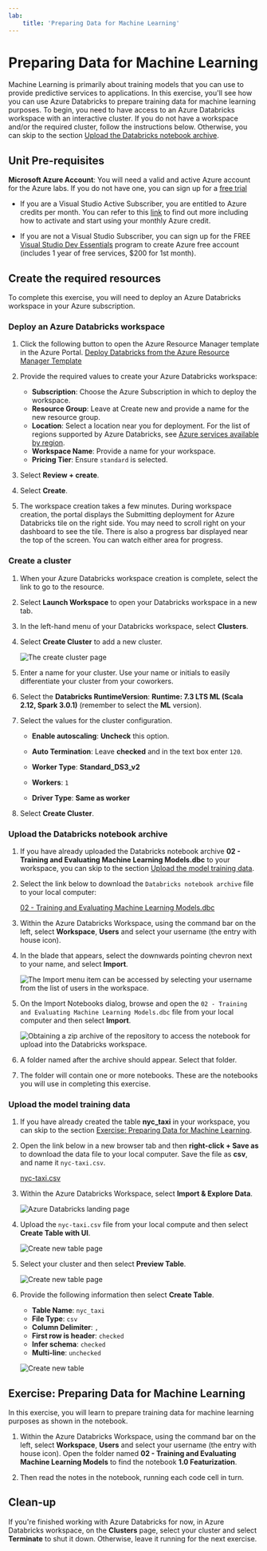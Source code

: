 ```yaml
---
lab:
    title: 'Preparing Data for Machine Learning'
---
```

# Preparing Data for Machine Learning

Machine Learning is primarily about training models that you can use to provide predictive services to applications. In this exercise, you'll see how you can use Azure Databricks to prepare training data for machine learning purposes. To begin, you need to have access to an Azure Databricks workspace with an interactive cluster. If you do not have a workspace and/or the required cluster, follow the instructions below. Otherwise, you can skip to the section [Upload the Databricks notebook archive](#Upload-the-Databricks-notebook-archive).

## Unit Pre-requisites

**Microsoft Azure Account**: You will need a valid and active Azure account for the Azure labs. If you do not have one, you can sign up for a [free trial](https://azure.microsoft.com/free/)

- If you are a Visual Studio Active Subscriber, you are entitled to Azure credits per month. You can refer to this [link](https://azure.microsoft.com/pricing/member-offers/credit-for-visual-studio-subscribers/) to find out more including how to activate and start using your monthly Azure credit.

- If you are not a Visual Studio Subscriber, you can sign up for the FREE [Visual Studio Dev Essentials](https://www.visualstudio.com/dev-essentials/) program to create Azure free account (includes 1 year of free services, $200 for 1st month).

## Create the required resources

To complete this exercise, you will need to deploy an Azure Databricks workspace in your Azure subscription.

### Deploy an Azure Databricks workspace

1. Click the following button to open the Azure Resource Manager template in the Azure Portal.
   [Deploy Databricks from the Azure Resource Manager Template](https://portal.azure.com/#create/Microsoft.Template/uri/https%3A%2F%2Fraw.githubusercontent.com%2FAzure%2Fazure-quickstart-templates%2Fmaster%2F101-databricks-workspace%2Fazuredeploy.json)

1. Provide the required values to create your Azure Databricks workspace:

   - **Subscription**: Choose the Azure Subscription in which to deploy the workspace.
   - **Resource Group**: Leave at Create new and provide a name for the new resource group.
   - **Location**: Select a location near you for deployment. For the list of regions supported by Azure Databricks, see [Azure services available by region](https://azure.microsoft.com/regions/services/).
   - **Workspace Name**: Provide a name for your workspace.
   - **Pricing Tier**: Ensure `standard` is selected.

1. Select **Review + create**.
1. Select **Create**.
1. The workspace creation takes a few minutes. During workspace creation, the portal displays the Submitting deployment for Azure Databricks tile on the right side. You may need to scroll right on your dashboard to see the tile. There is also a progress bar displayed near the top of the screen. You can watch either area for progress.

### Create a cluster

1. When your Azure Databricks workspace creation is complete, select the link to go to the resource.

1. Select **Launch Workspace** to open your Databricks workspace in a new tab.

1. In the left-hand menu of your Databricks workspace, select **Clusters**.

1. Select **Create Cluster** to add a new cluster.

    ![The create cluster page](images/02-azure-databricks-create-cluster.png 'Create New Cluster Dialog')

1. Enter a name for your cluster. Use your name or initials to easily differentiate your cluster from your coworkers.

1. Select the **Databricks RuntimeVersion**: **Runtime: 7.3 LTS ML (Scala 2.12, Spark 3.0.1)** (remember to select the **ML** version).

1. Select the values for the cluster configuration.
    - **Enable autoscaling**: **Uncheck** this option.

    - **Auto Termination**: Leave **checked** and in the text box enter `120`.

    - **Worker Type**: **Standard_DS3_v2**

    - **Workers**: `1`

    - **Driver Type**: **Same as worker**

1. Select **Create Cluster**.

### Upload the Databricks notebook archive

1. If you have already uploaded the Databricks notebook archive **02 - Training and Evaluating Machine Learning Models.dbc** to your workspace, you can skip to the section [Upload the model training data](#Upload-the-model-training-data).

1. Select the link below to download the `Databricks notebook archive` file to your local computer:

   [02 - Training and Evaluating Machine Learning Models.dbc](https://github.com/MicrosoftLearning/dp-090-databricks-ml/blob/master/02%20-%20Training%20and%20Evaluating%20Machine%20Learning%20Models.dbc?raw=true)

1. Within the Azure Databricks Workspace, using the command bar on the left, select **Workspace**, **Users** and select your username (the entry with house icon).

1. In the blade that appears, select the downwards pointing chevron next to your name, and select **Import**.

    ![The Import menu item can be accessed by selecting your username from the list of users in the workspace.](images/02-azure-databricks-import-menu.png "Import Menu")

1. On the Import Notebooks dialog, browse and open the `02 - Training and Evaluating Machine Learning Models.dbc` file from your local computer and then select **Import**.

    ![Obtaining a zip archive of the repository to access the notebook for upload into the Databricks workspace.](images/02-azure-databricks-import-repository.png "Obtaining a local copy of the repository")

1. A folder named after the archive should appear. Select that folder.

1. The folder will contain one or more notebooks. These are the notebooks you will use in completing this exercise.

### Upload the model training data

1. If you have already created the table **nyc_taxi** in your workspace, you can skip to the section [Exercise: Preparing Data for Machine Learning](#Exercise-preparing-data-for-machine-learning).

1. Open the link below in a new browser tab and then **right-click + Save as** to download the data file to your local computer. Save the file as **csv**, and name it `nyc-taxi.csv`.

   [nyc-taxi.csv](https://github.com/MicrosoftLearning/dp-090-databricks-ml/blob/master/data/nyc-taxi.csv?raw=true)

1. Within the Azure Databricks Workspace, select **Import & Explore Data**.

    ![Azure Databricks landing page](images/02-azure-databricks-landing-page.png 'Import & Explore Data')

1. Upload the `nyc-taxi.csv` file from your local compute and then select **Create Table with UI**.

    ![Create new table page](images/02-azure-databricks-upload-file.png 'Create New Table')

1. Select your cluster and then select **Preview Table**.

    ![Create new table page](images/02-azure-databricks-preview-table.png 'Preview Table')

1. Provide the following information then select **Create Table**.

    - **Table Name**: `nyc_taxi`
    - **File Type**: `csv`
    - **Column Delimiter**: `,`
    - **First row is header**: `checked`
    - **Infer schema**: `checked`
    - **Multi-line**: `unchecked`

    ![Create new table](images/02-azure-databricks-create-table.png 'Create Table')

## Exercise: Preparing Data for Machine Learning

In this exercise, you will learn to prepare training data for machine learning purposes as shown in the notebook.

1. Within the Azure Databricks Workspace, using the command bar on the left, select **Workspace**, **Users** and select your username (the entry with house icon). Open the folder named **02 - Training and Evaluating Machine Learning Models** to find the notebook **1.0 Featurization**.

1. Then read the notes in the notebook, running each code cell in turn.

## Clean-up

If you're finished working with Azure Databricks for now, in Azure Databricks workspace, on the **Clusters** page, select your cluster and select **Terminate** to shut it down. Otherwise, leave it running for the next exercise.
